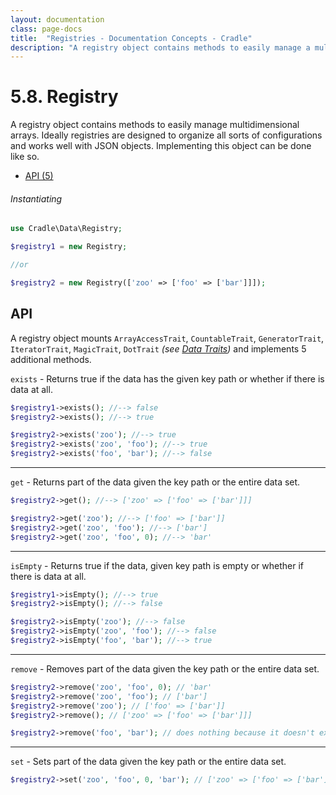 ```yaml
---
layout: documentation
class: page-docs
title:  "Registries - Documentation Concepts - Cradle"
description: "A registry object contains methods to easily manage a multidimensional arrays"
---
```

# 5.8. Registry

A registry object contains methods to easily manage multidimensional arrays.
Ideally registries are designed to organize all sorts of configurations and
works well with JSON objects. Implementing this object can be done like so.

 - [API (5)](#api)

###### Instantiating

```php
use Cradle\Data\Registry;

$registry1 = new Registry;

//or

$registry2 = new Registry(['zoo' => ['foo' => ['bar']]]);
```

<a name="api"></a>
## API

A registry object mounts `ArrayAccessTrait`, `CountableTrait`, `GeneratorTrait`,
`IteratorTrait`, `MagicTrait`, `DotTrait`
*(see [Data Traits](./6.1.-Data-Traits.html))* and implements 5 additional methods.

`exists` - Returns true if the data has the given key path or whether
if there is data at all.

```php
$registry1->exists(); //--> false
$registry2->exists(); //--> true

$registry2->exists('zoo'); //--> true
$registry2->exists('zoo', 'foo'); //--> true
$registry2->exists('foo', 'bar'); //--> false
```

----

`get` - Returns part of the data given the key path or the entire data set.

```php
$registry2->get(); //--> ['zoo' => ['foo' => ['bar']]]

$registry2->get('zoo'); //--> ['foo' => ['bar']]
$registry2->get('zoo', 'foo'); //--> ['bar']
$registry2->get('zoo', 'foo', 0); //--> 'bar'
```

----

`isEmpty` - Returns true if the data, given key path is empty or whether
if there is data at all.

```php
$registry1->isEmpty(); //--> true
$registry2->isEmpty(); //--> false

$registry2->isEmpty('zoo'); //--> false
$registry2->isEmpty('zoo', 'foo'); //--> false
$registry2->isEmpty('foo', 'bar'); //--> true
```

----

`remove` - Removes part of the data given the key path or the entire data set.

```php
$registry2->remove('zoo', 'foo', 0); // 'bar'
$registry2->remove('zoo', 'foo'); // ['bar']
$registry2->remove('zoo'); // ['foo' => ['bar']]
$registry2->remove(); // ['zoo' => ['foo' => ['bar']]]

$registry2->remove('foo', 'bar'); // does nothing because it doesn't exist
```

----

`set` - Sets part of the data given the key path or the entire data set.

```php
$registry2->set('zoo', 'foo', 0, 'bar'); // ['zoo' => ['foo' => ['bar']]]
```
